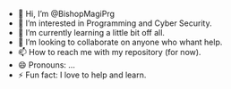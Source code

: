 - 👋 Hi, I’m @BishopMagiPrg
- 👀 I’m interested in Programming and Cyber Security.
- 🌱 I’m currently learning a little bit off all.
- 💞️ I’m looking to collaborate on anyone who whant help.
- 📫 How to reach me with my repository (for now).
- 😄 Pronouns: ...
- ⚡ Fun fact: I love to help and learn.

<!---
BishopMagiPrg/BishopMagiPrg is a ✨ special ✨ repository because its `README.md` (this file) appears on your GitHub profile.
You can click the Preview link to take a look at your changes.
--->
